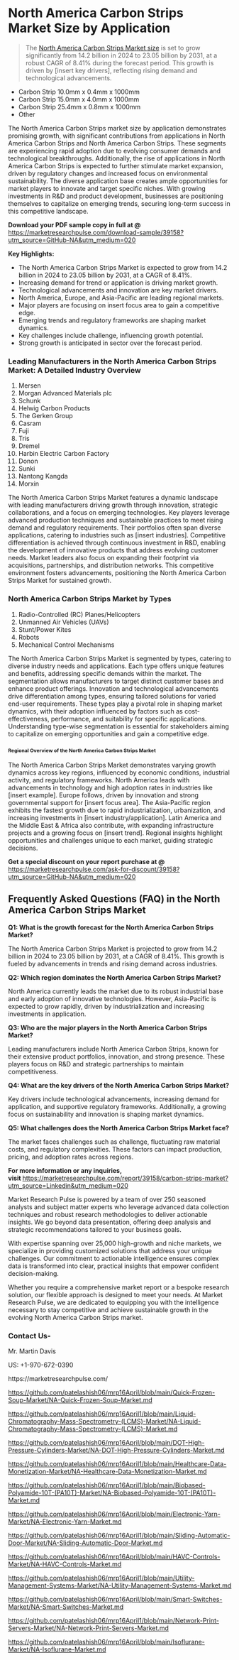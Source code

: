 <h1>North America Carbon Strips Market&nbsp;Size by Application</h1><blockquote><p>The <a href="https://marketresearchpulse.com/download-sample/39158?utm_source=GitHub-NA&amp;utm_medium=020">North America Carbon Strips Market size</a> is set to grow significantly from 14.2 billion in 2024 to 23.05 billion by 2031, at a robust CAGR of 8.41% during the forecast period. This growth is driven by [insert key drivers], reflecting rising demand and technological advancements.</p></blockquote><ul><li>Carbon Strip 10.0mm x 0.4mm x 1000mm <li> Carbon Strip 15.0mm x 4.0mm x 1000mm <li> Carbon Strip 25.4mm x 0.8mm x 1000mm <li> Other</li></ul><p>The North America Carbon Strips market size by application demonstrates promising growth, with significant contributions from applications in North America Carbon Strips and North America Carbon Strips. These segments are experiencing rapid adoption due to evolving consumer demands and technological breakthroughs. Additionally, the rise of applications in North America Carbon Strips is expected to further stimulate market expansion, driven by regulatory changes and increased focus on environmental sustainability. The diverse application base creates ample opportunities for market players to innovate and target specific niches. With growing investments in R&D and product development, businesses are positioning themselves to capitalize on emerging trends, securing long-term success in this competitive landscape.</p><p><strong>Download your PDF sample copy in full at @ </strong><a href="https://marketresearchpulse.com/download-sample/39158?utm_source=GitHub-NA&amp;utm_medium=020">https://marketresearchpulse.com/download-sample/39158?utm_source=GitHub-NA&amp;utm_medium=020</a></p><p><strong>Key Highlights: </strong></p><ul><li>The North America Carbon Strips Market is expected to grow from 14.2 billion in 2024 to 23.05 billion by 2031, at a CAGR of 8.41%.</li><li>Increasing demand for trend or application is driving market growth.</li><li>Technological advancements and innovation are key market drivers.</li><li>North America, Europe, and Asia-Pacific are leading regional markets.</li><li>Major players are focusing on insert focus area to gain a competitive edge.</li><li>Emerging trends and regulatory frameworks are shaping market dynamics.</li><li>Key challenges include challenge, influencing growth potential.</li><li>Strong growth is anticipated in sector over the forecast period.</li></ul><h3>Leading Manufacturers in the North America Carbon Strips Market: A Detailed Industry Overview</h3><ol><li>Mersen</li><li>Morgan Advanced Materials plc</li><li>Schunk</li><li>Helwig Carbon Products</li><li>The Gerken Group</li><li>Casram</li><li>Fuji</li><li>Tris</li><li>Dremel</li><li>Harbin Electric Carbon Factory</li><li>Donon</li><li>Sunki</li><li>Nantong Kangda</li><li>Morxin</li></ol><div class="flex max-w-full flex-col flex-grow"><div class="min-h-8 text-message flex w-full flex-col items-end gap-2 whitespace-normal break-words [.text-message+&amp;]:mt-5" dir="auto" data-message-author-role="assistant" data-message-id="fd8432e4-4910-450d-b182-61b7bfb0a01f" data-message-model-slug="gpt-4o"><div class="flex w-full flex-col gap-1 empty:hidden first:pt-[3px]"><div class="markdown prose w-full break-words dark:prose-invert light"><p>The North America Carbon Strips Market features a dynamic landscape with leading manufacturers driving growth through innovation, strategic collaborations, and a focus on emerging technologies. Key players leverage advanced production techniques and sustainable practices to meet rising demand and regulatory requirements. Their portfolios often span diverse applications, catering to industries such as [insert industries]. Competitive differentiation is achieved through continuous investment in R&amp;D, enabling the development of innovative products that address evolving customer needs. Market leaders also focus on expanding their footprint via acquisitions, partnerships, and distribution networks. This competitive environment fosters advancements, positioning the North America Carbon Strips Market for sustained growth.</p></div></div></div></div><h3>North America Carbon Strips Market by Types</h3><ol><li>Radio-Controlled (RC) Planes/Helicopters <li> Unmanned Air Vehicles (UAVs) <li> Stunt/Power Kites <li> Robots <li> Mechanical Control Mechanisms</li></ol><div class="flex max-w-full flex-col flex-grow"><div class="min-h-8 text-message flex w-full flex-col items-end gap-2 whitespace-normal break-words [.text-message+&amp;]:mt-5" dir="auto" data-message-author-role="assistant" data-message-id="084470be-0bb7-4664-bddf-5156b4f41249" data-message-model-slug="gpt-4o-mini"><div class="flex w-full flex-col gap-1 empty:hidden first:pt-[3px]"><div class="markdown prose w-full break-words dark:prose-invert light"><p>The North America Carbon Strips Market is segmented by types, catering to diverse industry needs and applications. Each type offers unique features and benefits, addressing specific demands within the market. The segmentation allows manufacturers to target distinct customer bases and enhance product offerings. Innovation and technological advancements drive differentiation among types, ensuring tailored solutions for varied end-user requirements. These types play a pivotal role in shaping market dynamics, with their adoption influenced by factors such as cost-effectiveness, performance, and suitability for specific applications. Understanding type-wise segmentation is essential for stakeholders aiming to capitalize on emerging opportunities and gain a competitive edge.</p></div></div></div></div><h3><span style="font-size: 11px;">Regional Overview of the North America Carbon Strips Market</span></h3><div class="flex max-w-full flex-col flex-grow"><div class="min-h-8 text-message flex w-full flex-col items-end gap-2 whitespace-normal break-words [.text-message+&amp;]:mt-5" dir="auto" data-message-author-role="assistant" data-message-id="e9038762-ce64-4e30-91c9-9bd413514231" data-message-model-slug="gpt-4o-mini"><div class="flex w-full flex-col gap-1 empty:hidden first:pt-[3px]"><div class="markdown prose w-full break-words dark:prose-invert light"><p>The North America Carbon Strips Market demonstrates varying growth dynamics across key regions, influenced by economic conditions, industrial activity, and regulatory frameworks. North America leads with advancements in technology and high adoption rates in industries like [insert example]. Europe follows, driven by innovation and strong governmental support for [insert focus area]. The Asia-Pacific region exhibits the fastest growth due to rapid industrialization, urbanization, and increasing investments in [insert industry/application]. Latin America and the Middle East &amp; Africa also contribute, with expanding infrastructure projects and a growing focus on [insert trend]. Regional insights highlight opportunities and challenges unique to each market, guiding strategic decisions.</p></div></div></div></div><p><strong>Get a special discount on your report purchase at @ </strong><a href="https://marketresearchpulse.com/ask-for-discount/39158?utm_source=GitHub-NA&amp;utm_medium=020">https://marketresearchpulse.com/ask-for-discount/39158?utm_source=GitHub-NA&amp;utm_medium=020</a></p><h2>Frequently Asked Questions (FAQ) in the North America Carbon Strips Market</h2><p><strong>Q1: What is the growth forecast for the North America Carbon Strips Market?</strong></p><p>The North America Carbon Strips Market is projected to grow from 14.2 billion in 2024 to 23.05 billion by 2031, at a CAGR of 8.41%. This growth is fueled by advancements in trends and rising demand across industries.</p><p><strong>Q2: Which region dominates the North America Carbon Strips Market?</strong></p><p>North America currently leads the market due to its robust industrial base and early adoption of innovative technologies. However, Asia-Pacific is expected to grow rapidly, driven by industrialization and increasing investments in application.</p><p><strong>Q3: Who are the major players in the North America Carbon Strips Market?</strong></p><p>Leading manufacturers include North America Carbon Strips, known for their extensive product portfolios, innovation, and strong presence. These players focus on R&amp;D and strategic partnerships to maintain competitiveness.</p><p><strong>Q4: What are the key drivers of the North America Carbon Strips Market?</strong></p><p>Key drivers include technological advancements, increasing demand for application, and supportive regulatory frameworks. Additionally, a growing focus on sustainability and innovation is shaping market dynamics.</p><p><strong>Q5: What challenges does the North America Carbon Strips Market face?</strong></p><p>The market faces challenges such as challenge, fluctuating raw material costs, and regulatory complexities. These factors can impact production, pricing, and adoption rates across regions.</p><p><strong>For more information or any inquiries, visit&nbsp;</strong><a href="https://marketresearchpulse.com/report/39158/carbon-strips-market?utm_source=Linkedin&utm_medium=020">https://marketresearchpulse.com/report/39158/carbon-strips-market?utm_source=Linkedin&utm_medium=020</a></p><p>Market Research Pulse is powered by a team of over 250 seasoned analysts and subject matter experts who leverage advanced data collection techniques and robust research methodologies to deliver actionable insights. We go beyond data presentation, offering deep analysis and strategic recommendations tailored to your business goals.</p><p>With expertise spanning over 25,000 high-growth and niche markets, we specialize in providing customized solutions that address your unique challenges. Our commitment to actionable intelligence ensures complex data is transformed into clear, practical insights that empower confident decision-making.</p><p>Whether you require a comprehensive market report or a bespoke research solution, our flexible approach is designed to meet your needs. At Market Research Pulse, we are dedicated to equipping you with the intelligence necessary to stay competitive and achieve sustainable growth in the evolving North America Carbon Strips market.</p><h3><strong>Contact Us-</strong></h3><p>Mr. Martin Davis</p><p>US: +1-970-672-0390</p><p>https://marketresearchpulse.com/</p><p><a href="https://github.com/patelashish06/mrp16April/blob/main/Quick-Frozen-Soup-Market/NA-Quick-Frozen-Soup-Market.md">https://github.com/patelashish06/mrp16April/blob/main/Quick-Frozen-Soup-Market/NA-Quick-Frozen-Soup-Market.md</a></p><p><a href="https://github.com/patelashish06/mrp16April1/blob/main/Liquid-Chromatography-Mass-Spectrometry-(LCMS)-Market/NA-Liquid-Chromatography-Mass-Spectrometry-(LCMS)-Market.md">https://github.com/patelashish06/mrp16April1/blob/main/Liquid-Chromatography-Mass-Spectrometry-(LCMS)-Market/NA-Liquid-Chromatography-Mass-Spectrometry-(LCMS)-Market.md</a></p><p><a href="https://github.com/patelashish06/mrp16April/blob/main/DOT-High-Pressure-Cylinders-Market/NA-DOT-High-Pressure-Cylinders-Market.md">https://github.com/patelashish06/mrp16April/blob/main/DOT-High-Pressure-Cylinders-Market/NA-DOT-High-Pressure-Cylinders-Market.md</a></p><p><a href="https://github.com/patelashish06/mrp16April1/blob/main/Healthcare-Data-Monetization-Market/NA-Healthcare-Data-Monetization-Market.md">https://github.com/patelashish06/mrp16April1/blob/main/Healthcare-Data-Monetization-Market/NA-Healthcare-Data-Monetization-Market.md</a></p><p><a href="https://github.com/patelashish06/mrp16April1/blob/main/Biobased-Polyamide-10T-(PA10T)-Market/NA-Biobased-Polyamide-10T-(PA10T)-Market.md">https://github.com/patelashish06/mrp16April1/blob/main/Biobased-Polyamide-10T-(PA10T)-Market/NA-Biobased-Polyamide-10T-(PA10T)-Market.md</a></p><p><a href="https://github.com/patelashish06/mrp16April/blob/main/Electronic-Yarn-Market/NA-Electronic-Yarn-Market.md">https://github.com/patelashish06/mrp16April/blob/main/Electronic-Yarn-Market/NA-Electronic-Yarn-Market.md</a></p><p><a href="https://github.com/patelashish06/mrp16April1/blob/main/Sliding-Automatic-Door-Market/NA-Sliding-Automatic-Door-Market.md">https://github.com/patelashish06/mrp16April1/blob/main/Sliding-Automatic-Door-Market/NA-Sliding-Automatic-Door-Market.md</a></p><p><a href="https://github.com/patelashish06/mrp16April/blob/main/HAVC-Controls-Market/NA-HAVC-Controls-Market.md">https://github.com/patelashish06/mrp16April/blob/main/HAVC-Controls-Market/NA-HAVC-Controls-Market.md</a></p><p><a href="https://github.com/patelashish06/mrp16April1/blob/main/Utility-Management-Systems-Market/NA-Utility-Management-Systems-Market.md">https://github.com/patelashish06/mrp16April1/blob/main/Utility-Management-Systems-Market/NA-Utility-Management-Systems-Market.md</a></p><p><a href="https://github.com/patelashish06/mrp16April/blob/main/Smart-Switches-Market/NA-Smart-Switches-Market.md">https://github.com/patelashish06/mrp16April/blob/main/Smart-Switches-Market/NA-Smart-Switches-Market.md</a></p><p><a href="https://github.com/patelashish06/mrp16April1/blob/main/Network-Print-Servers-Market/NA-Network-Print-Servers-Market.md">https://github.com/patelashish06/mrp16April1/blob/main/Network-Print-Servers-Market/NA-Network-Print-Servers-Market.md</a></p><p><a href="https://github.com/patelashish06/mrp16April/blob/main/Isoflurane-Market/NA-Isoflurane-Market.md">https://github.com/patelashish06/mrp16April/blob/main/Isoflurane-Market/NA-Isoflurane-Market.md</a></p>